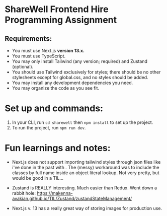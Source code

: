 # ShareWell Frontend Hire Programming Assignment
## Requirements:

- You must use Next.js **version 13.x.**
- You must use TypeScript.
- You may only install Tailwind (any version; required) and Zustand (optional).
- You should use Tailwind exclusively for styles; there should be no other stylesheets except for global.css, and no styles should be added.
- You may install any development dependencies you need.
- You may organize the code as you see fit.

# Set up and commands:

1. In your CLI, run `cd sharewell` then `npm install` to set up the project.
2. To run the project, run `npm run dev`. 

# Fun learnings and notes:

- Next.js does not support importing tailwind styles through json files like i've done in the past with . The (messy) workaround was to include the classes by full name inside an object literal lookup. Not very pretty, but would be good in a TIL...

- Zustand is REALLY interesting. Much easier than Redux. Went down a rabbit hole: https://makenna-avakian.github.io/TIL/Zustand/zustandStateManagement/

- Next.js v. 13 has a really great way of storing images for production use. 
